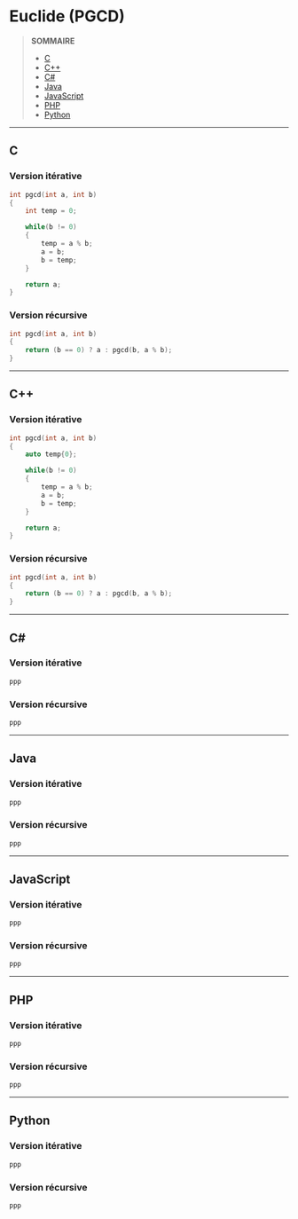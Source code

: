 # Euclide (PGCD)

> **SOMMAIRE**
> + [C](#c)
> + [C++](#c-1)
> + [C#](#c-2)
> + [Java](#java)
> + [JavaScript](#javascript)
> + [PHP](#php)
> + [Python](#python)

---

## C

### Version itérative

```c
int pgcd(int a, int b)
{
    int temp = 0;

    while(b != 0)
    {
        temp = a % b;
        a = b;
        b = temp;
    }

    return a;
}
```

### Version récursive

```c
int pgcd(int a, int b)
{
    return (b == 0) ? a : pgcd(b, a % b);
}
```

---

## C++

### Version itérative

```cpp
int pgcd(int a, int b)
{
    auto temp{0};

    while(b != 0)
    {
        temp = a % b;
        a = b;
        b = temp;
    }

    return a;
}
```

### Version récursive

```cpp
int pgcd(int a, int b)
{
    return (b == 0) ? a : pgcd(b, a % b);
}
```

---

## C#

### Version itérative

```csharp
ppp
```

### Version récursive

```csharp
ppp
```

---

## Java

### Version itérative

```java
ppp
```

### Version récursive

```java
ppp
```

---

## JavaScript

### Version itérative

```js
ppp
```

### Version récursive

```js
ppp
```

---

## PHP

### Version itérative

```php
ppp
```

### Version récursive

```php
ppp
```

---

## Python

### Version itérative

```python
ppp
```

### Version récursive

```python
ppp
```
